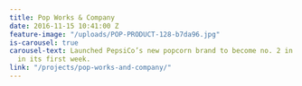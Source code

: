 ```yaml
---
title: Pop Works & Company
date: 2016-11-15 10:41:00 Z
feature-image: "/uploads/POP-PRODUCT-128-b7da96.jpg"
is-carousel: true
carousel-text: Launched PepsiCo’s new popcorn brand to become no. 2 in the market
  in its first week.
link: "/projects/pop-works-and-company/"
---
```


